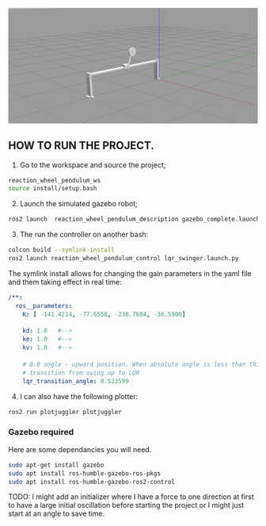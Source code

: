 ![REACTION WHEEL](/extra_resources/Screenshot%202024-11-30%20182851.png)

## HOW TO RUN THE PROJECT.
1. Go to the workspace and source the project;

```bash
reaction_wheel_pendulum_ws
source install/setup.bash
```

2. Launch the simulated gazebo robot;

```bash
ros2 launch  reaction_wheel_pendulum_description gazebo_complete.launch.xml
```

3. The run the controller on another bash:

```bash
colcon build --symlink-install
ros2 launch reaction_wheel_pendulum_control lqr_swinger.launch.py
```
The symlink install allows for changing the gain parameters in the yaml file and them taking effect in real time:

```yaml
/**:
  ros__parameters:
    K: [ -141.4214, -77.6558, -238.7684, -36.5906]

    kd: 1.0   #-->
    ke: 1.0   #-->
    kv: 1.0   #-->

    # 0.0 angle - upward position. When absolute angle is less than this threshold
    # transition from swing up to LQR
    lqr_transition_angle: 0.523599
```

4. I can also have the following plotter:

```bash
ros2 run plotjuggler plotjuggler
```

### Gazebo required

Here are some dependancies you will need.

```bash
sudo apt-get install gazebo
sudo apt install ros-humble-gazebo-ros-pkgs
sudo apt install ros-humble-gazebo-ros2-control
```


TODO: I might add an initializer where I have a force to one direction at first to have a large initial oscillation before starting the project or I might just start at an angle to save time.
